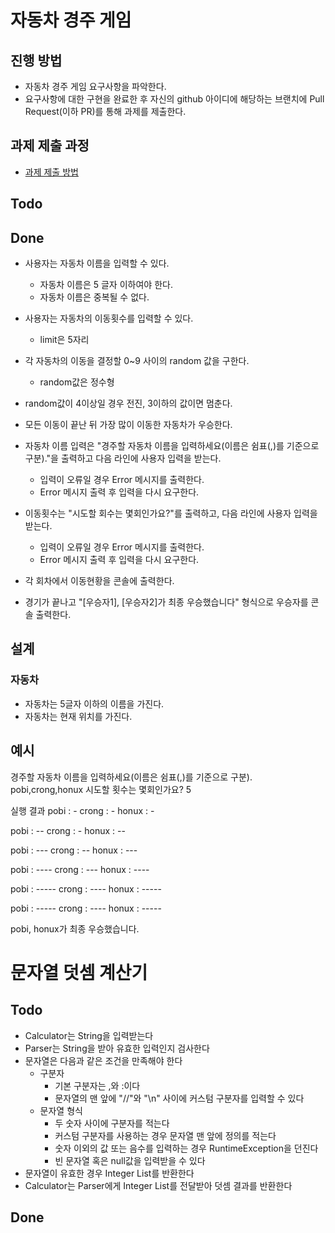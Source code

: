 # 자동차 경주 게임
## 진행 방법
* 자동차 경주 게임 요구사항을 파악한다.
* 요구사항에 대한 구현을 완료한 후 자신의 github 아이디에 해당하는 브랜치에 Pull Request(이하 PR)를 통해 과제를 제출한다.

## 과제 제출 과정
* [과제 제출 방법](https://github.com/next-step/nextstep-docs/tree/master/precourse)

## Todo

## Done
- 사용자는 자동차 이름을 입력할 수 있다.
  - 자동차 이름은 5 글자 이하여야 한다.
  - 자동차 이름은 중복될 수 없다.
- 사용자는 자동차의 이동횟수를 입력할 수 있다.
  - limit은 5자리

- 각 자동차의 이동을 결정할 0~9 사이의 random 값을 구한다.
  - random값은 정수형
- random값이 4이상일 경우 전진, 3이하의 값이면 멈춘다.
- 모든 이동이 끝난 뒤 가장 많이 이동한 자동차가 우승한다.

- 자동차 이름 입력은 "경주할 자동차 이름을 입력하세요(이름은 쉼표(,)를 기준으로 구분)."을 출력하고 다음 라인에 사용자 입력을 받는다.
  - 입력이 오류일 경우 Error 메시지를 출력한다.
  - Error 메시지 출력 후 입력을 다시 요구한다.
- 이동횟수는 "시도할 회수는 몇회인가요?"를 출력하고, 다음 라인에 사용자 입력을 받는다.
  - 입력이 오류일 경우 Error 메시지를 출력한다.
  - Error 메시지 출력 후 입력을 다시 요구한다.
- 각 회차에서 이동현황을 콘솔에 출력한다.
- 경기가 끝나고 "\[우승자1\], \[우승자2\]가 최종 우승했습니다" 형식으로 우승자를 콘솔 출력한다.


## 설계

### 자동차

- 자동차는 5글자 이하의 이름을 가진다.
- 자동차는 현재 위치를 가진다.


## 예시
경주할 자동차 이름을 입력하세요(이름은 쉼표(,)를 기준으로 구분).
pobi,crong,honux
시도할 횟수는 몇회인가요?
5

실행 결과
pobi : -
crong : -
honux : -

pobi : --
crong : -
honux : --

pobi : ---
crong : --
honux : ---

pobi : ----
crong : ---
honux : ----

pobi : -----
crong : ----
honux : -----

pobi : -----
crong : ----
honux : -----

pobi, honux가 최종 우승했습니다.

# 문자열 덧셈 계산기

## Todo

- Calculator는 String을 입력받는다
- Parser는 String을 받아 유효한 입력인지 검사한다
- 문자열은 다음과 같은 조건을 만족해야 한다
  - 구분자
    - 기본 구분자는 ,와 :이다
    - 문자열의 맨 앞에 "//"와 "\\n" 사이에 커스텀 구분자를 입력할 수 있다
  - 문자열 형식
    - 두 숫자 사이에 구분자를 적는다
    - 커스텀 구분자를 사용하는 경우 문자열 맨 앞에 정의를 적는다
    - 숫자 이외의 값 또는 음수를 입력하는 경우 RuntimeException을 던진다
    - 빈 문자열 혹은 null값을 입력받을 수 있다
- 문자열이 유효한 경우 Integer List를 반환한다
- Calculator는 Parser에게 Integer List를 전달받아 덧셈 결과를 반환한다

## Done